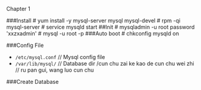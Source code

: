 Chapter 1

###Install
	# yum install -y mysql-server mysql mysql-devel
 	# rpm -qi mysql-server
	# service mysqld start
##Init
	# mysqladmin -u root password 'xxzxadmin'
	# mysql -u root -p
###Auto boot
	#  chkconfig mysqld on

###Config File
* `/etc/mysql.conf`	// Mysql config file
* `/var/lib/mysql/`	// Database dir /cun chu zai ke kao de cun chu wei zhi
			// ru pan gui, wang luo cun chu

###Create Database
	



